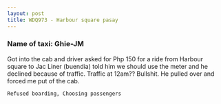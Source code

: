 ```yaml
---
layout: post
title: WDQ973 - Harbour square pasay
---
```


### Name of taxi: Ghie-JM

Got into the cab and driver asked for Php 150 for a ride from Harbour square to Jac Liner (buendia) told him we should use the meter and he declined because of traffic. Traffic at 12am?? Bullshit. He pulled over and forced me put of the cab. 

```Refused boarding, Choosing passengers```

